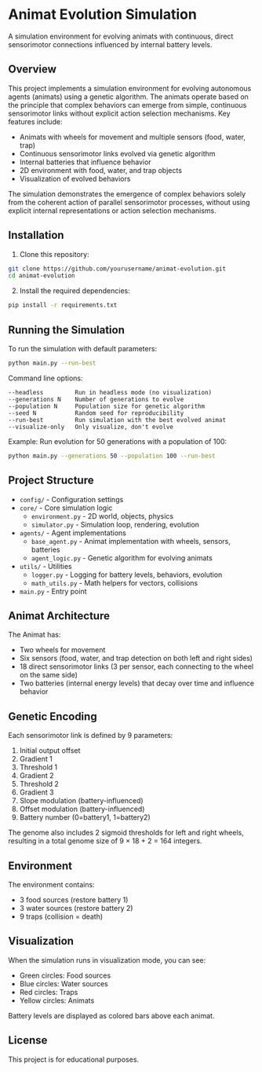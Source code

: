 # Animat Evolution Simulation

A simulation environment for evolving animats with continuous, direct sensorimotor connections influenced by internal battery levels.

## Overview

This project implements a simulation environment for evolving autonomous agents (animats) using a genetic algorithm. The animats operate based on the principle that complex behaviors can emerge from simple, continuous sensorimotor links without explicit action selection mechanisms. Key features include:

- Animats with wheels for movement and multiple sensors (food, water, trap)
- Continuous sensorimotor links evolved via genetic algorithm
- Internal batteries that influence behavior
- 2D environment with food, water, and trap objects
- Visualization of evolved behaviors

The simulation demonstrates the emergence of complex behaviors solely from the coherent action of parallel sensorimotor processes, without using explicit internal representations or action selection mechanisms.

## Installation

1. Clone this repository:
```bash
git clone https://github.com/yourusername/animat-evolution.git
cd animat-evolution
```

2. Install the required dependencies:
```bash
pip install -r requirements.txt
```

## Running the Simulation

To run the simulation with default parameters:
```bash
python main.py --run-best
```

Command line options:
```
--headless         Run in headless mode (no visualization)
--generations N    Number of generations to evolve
--population N     Population size for genetic algorithm
--seed N           Random seed for reproducibility
--run-best         Run simulation with the best evolved animat
--visualize-only   Only visualize, don't evolve
```

Example: Run evolution for 50 generations with a population of 100:
```bash
python main.py --generations 50 --population 100 --run-best
```

## Project Structure

- `config/` - Configuration settings
- `core/` - Core simulation logic
  - `environment.py` - 2D world, objects, physics
  - `simulator.py` - Simulation loop, rendering, evolution
- `agents/` - Agent implementations
  - `base_agent.py` - Animat implementation with wheels, sensors, batteries
  - `agent_logic.py` - Genetic algorithm for evolving animats
- `utils/` - Utilities
  - `logger.py` - Logging for battery levels, behaviors, evolution
  - `math_utils.py` - Math helpers for vectors, collisions
- `main.py` - Entry point

## Animat Architecture

The Animat has:
- Two wheels for movement
- Six sensors (food, water, and trap detection on both left and right sides)
- 18 direct sensorimotor links (3 per sensor, each connecting to the wheel on the same side)
- Two batteries (internal energy levels) that decay over time and influence behavior

## Genetic Encoding

Each sensorimotor link is defined by 9 parameters:
1. Initial output offset
2. Gradient 1
3. Threshold 1
4. Gradient 2
5. Threshold 2
6. Gradient 3
7. Slope modulation (battery-influenced)
8. Offset modulation (battery-influenced)
9. Battery number (0=battery1, 1=battery2)

The genome also includes 2 sigmoid thresholds for left and right wheels, resulting in a total genome size of 9 × 18 + 2 = 164 integers.

## Environment

The environment contains:
- 3 food sources (restore battery 1)
- 3 water sources (restore battery 2)
- 9 traps (collision = death)

## Visualization

When the simulation runs in visualization mode, you can see:
- Green circles: Food sources
- Blue circles: Water sources
- Red circles: Traps
- Yellow circles: Animats

Battery levels are displayed as colored bars above each animat.

## License

This project is for educational purposes.
